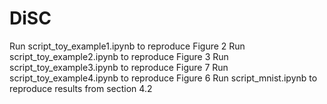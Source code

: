 # DiSC

Run script_toy_example1.ipynb to reproduce Figure 2
Run script_toy_example2.ipynb to reproduce Figure 3
Run script_toy_example3.ipynb to reproduce Figure 7
Run script_toy_example4.ipynb to reproduce Figure 6
Run script_mnist.ipynb to reproduce results from section 4.2	
